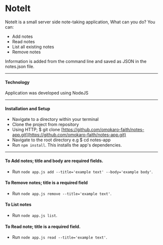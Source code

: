 # NoteIt

NoteIt is a small server side note-taking application,
What can you do? You can:

- Add notes
- Read notes
- List all existing notes
- Remove notes

Information is added from the command line and saved as JSON in the notes.json file.
***
#### Technology
Application was developed using NodeJS
***
#### Installation and Setup
- Navigate to a directory within your terminal
- Clone the project from repository
- Using HTTP; $ git clone [https://github.com/omokaro-faith/notes-app.git](https://github.com/omokaro-faith/notes-app.git)
- Navigate to the root directory e.g $ cd notes-app
- Run `npm install`. This installs the app's dependencies.
***
#### To Add notes; title and body are required fields.
- Run `node app.js add --title='example text' --body='example body'`.

#### To Remove notes; title is a required field
- Run `node app.js remove --title='example text'`.

#### To List notes
- Run `node app.js list`.

#### To Read note; title is a required field.
- Run `node app.js read --title='example text'`.

